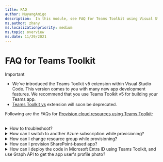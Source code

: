 ```yaml
---
title: FAQ
author: MuyangAmigo
description:  In this module, see FAQ for Teams Toolkit using Visual Studio Code.
ms.author: zhany
ms.localizationpriority: medium
ms.topic: overview
ms.date: 11/29/2021
---
```


# FAQ for Teams Toolkit

> [!IMPORTANT]
>
> * We've introduced the Teams Toolkit v5 extension within Visual Studio Code. This version comes to you with many new app development features. We recommend that you use Teams Toolkit v5 for building your Teams app.
> * [Teams Toolkit vs](toolkit-v4/teams-toolkit-fundamentals-vs.md) extension will soon be deprecated.

Following are the FAQs for [Provision cloud resources using Teams Toolkit](provision.md):

</br>

<details>

<summary>How to troubleshoot?</summary>

If you get errors with Teams Toolkit in Visual Studio Code, you can select **Get Help** on the error notification to go to the related document. If you're using TeamsFx CLI, there'll be a hyperlink at the end of error message that points to the help doc. You can also view [provision help doc](https://aka.ms/teamsfx-arm-help) directly.

</br>

</details>

<details>

<summary>How can I switch to another Azure subscription while provisioning?</summary>

1. Switch subscription in current account or sign out and select a new subscription.
2. If you've already provisioned current environment, you need to create a new environment and perform provision because ARM doesn't support moving resources.
3. If you didn't provision current environment, you can trigger provision directly.

</br>

</details>

<details>

<summary>How can I change resource group while provisioning?</summary>

Before provision, the tool asks you if you want to create a new resource group or use an existing one. You can provide a new resource group name or choose an existing one in this step.

</br>

</details>

<details>

<summary>How can I provision SharePoint-based app?</summary>

You can follow [provision SharePoint-based app](/microsoftteams/platform/sbs-gs-spfx?tabs=vscode%2Cviscode&tutorial-step=4).

> [!NOTE]
> Currently, the building Teams app with SharePoint framework with Teams Toolkit doesn't have direct integration with Azure, the contents in the doc doesn't apply to SPFx-based apps.

</br>

</details>

<details>
<summary>How can I deploy the code in Microsoft Entra ID using Teams Toolkit, and use Graph API to get the app user's profile photo?</summary>

Shared references to deploy the code using toolkit:

* [Create a new Teams app using Teams Toolkit](create-new-project.md)
* [Teams Toolkit CLI](Teams-Toolkit-CLI.md)

You can call Graph API to get the app user's profile photo.

</details>
